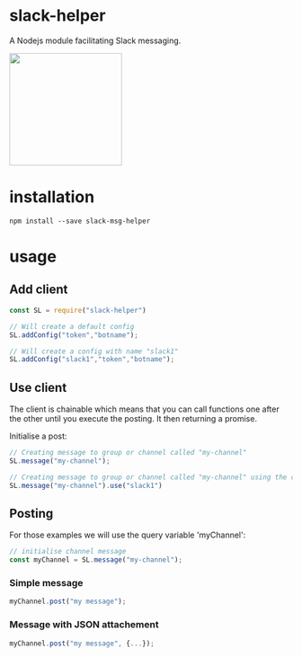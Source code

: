 


# slack-helper
<!-- [![npm version](https://badge.fury.io/js/elasticsearch-helper.svg)](https://badge.fury.io/js/elasticsearch-helper) [![NSP Status](https://nodesecurity.io/orgs/jacques-sirot/projects/60dd35a8-0efd-415e-9f72-2e7300f888ef/badge)](https://nodesecurity.io/orgs/jacques-sirot/projects/60dd35a8-0efd-415e-9f72-2e7300f888ef) -->

A Nodejs module facilitating Slack messaging.

<img src="https://assets.brandfolder.com/c8d4sd15/original/slack_rgb.png" width="200" />

# installation

`npm install --save slack-msg-helper`

# usage

## Add client

```javascript
const SL = require("slack-helper")

// Will create a default config
SL.addConfig("token","botname");

// Will create a config with name "slack1"
SL.addConfig("slack1","token","botname");

```

## Use client

The client is chainable which means that you can call functions one after the other until you execute the posting. It then returning a promise.

Initialise a post:

```javascript
// Creating message to group or channel called "my-channel"
SL.message("my-channel");

// Creating message to group or channel called "my-channel" using the config "slack1"
SL.message("my-channel").use("slack1")
```

## Posting

For those examples we will use the query variable 'myChannel':

```javascript
// initialise channel message
const myChannel = SL.message("my-channel");
```

### Simple message

```javascript
myChannel.post("my message");
```

### Message with JSON attachement

```javascript
myChannel.post("my message", {...});
```
